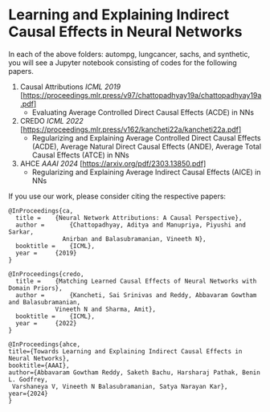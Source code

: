 # Learning and Explaining Indirect Causal Effects in Neural Networks


In each of the above folders: autompg, lungcancer, sachs, and synthetic, you will see a Jupyter notebook consisting of codes for the following papers.

1. Causal Attributions *ICML 2019* [https://proceedings.mlr.press/v97/chattopadhyay19a/chattopadhyay19a.pdf]
   - Evaluating Average Controlled Direct Causal Effects (ACDE) in NNs 
2. CREDO *ICML 2022* [https://proceedings.mlr.press/v162/kancheti22a/kancheti22a.pdf]
   - Regularizing and Explaining Average Controlled Direct Causal Effects (ACDE), Average Natural Direct Causal Effects (ANDE), Average Total Causal Effects (ATCE) in NNs
3. AHCE *AAAI 2024* [https://arxiv.org/pdf/2303.13850.pdf]
   - Regularizing and Explaining Average Indirect Causal Effects (AICE) in NNs
 
If you use our work, please consider citing the respective papers:
```
@InProceedings{ca,
  title = 	 {Neural Network Attributions: A Causal Perspective},
  author =       {Chattopadhyay, Aditya and Manupriya, Piyushi and Sarkar,
               Anirban and Balasubramanian, Vineeth N},
  booktitle = 	 {ICML},
  year = 	 {2019}
}
```
```
@InProceedings{credo,
  title = 	 {Matching Learned Causal Effects of Neural Networks with Domain Priors},
  author =       {Kancheti, Sai Srinivas and Reddy, Abbavaram Gowtham and Balasubramanian,
             Vineeth N and Sharma, Amit},
  booktitle = 	 {ICML},
  year = 	 {2022}
}
```

```
@InProceedings{ahce, 
title={Towards Learning and Explaining Indirect Causal Effects in Neural Networks},  
booktitle={AAAI}, 
author={Abbavaram Gowtham Reddy, Saketh Bachu, Harsharaj Pathak, Benin L. Godfrey,
 Varshaneya V, Vineeth N Balasubramanian, Satya Narayan Kar}, 
year={2024}
}
```
